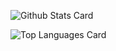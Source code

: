 ![Github Stats Card](https://github-readme-stats.vercel.app/api?username=t-yng&count_private=true&show_icons=true)

![Top Languages Card](https://github-readme-stats.vercel.app/api/top-langs/?username=t-yng&langs_count=4&layout=compact)
